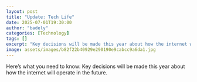 ```yaml
---
layout: post
title: "Update: Tech Life"
date: 2025-07-01T19:30:00
author: "badely"
categories: [Technology]
tags: []
excerpt: "Key decisions will be made this year about how the internet will operate in the future."
image: assets/images/b82f22b40929e290190e9cabcc9a6da1.jpg
---
```


Here’s what you need to know: Key decisions will be made this year about how the internet will operate in the future.

